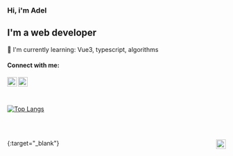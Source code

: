 ### Hi, i'm Adel

## I'm a web developer
:open_book: I'm currently learning: Vue3, typescript, algorithms


#### Connect with me:

[<img align="left" alt="Telegram" width="22px" src="https://raw.githubusercontent.com/chickenfoot88/chickenfoot88/master/assets/telegram.svg"/>][telegram]
[<img align="left" alt="VK" width="22px" src="https://raw.githubusercontent.com/chickenfoot88/chickenfoot88/master/assets/vk.svg"/>][vkontakte]

<br/>
<br/>
<br/>

[![Top Langs](https://github-readme-stats.vercel.app/api/top-langs/?username=chickenfoot88&layout=compact)](https://github.com/chickenfoot88)

<!-- ![willianrod's wakatime stats](https://github-readme-stats.vercel.app/api/wakatime?username=chickenfoot88) -->

<br/>
<br/>

[<img align="right" width="22px" src="https://raw.githubusercontent.com/chickenfoot88/chickenfoot88/master/assets/chickenfoot.png"/>](https://en.wikipedia.org/wiki/Chickenfoot){:target="_blank"}

[website]: https://adel-ismagilov.ru
[telegram]: https://t.me/chickenfoot88
[vkontakte]: https://vk.com/chickenfoot88